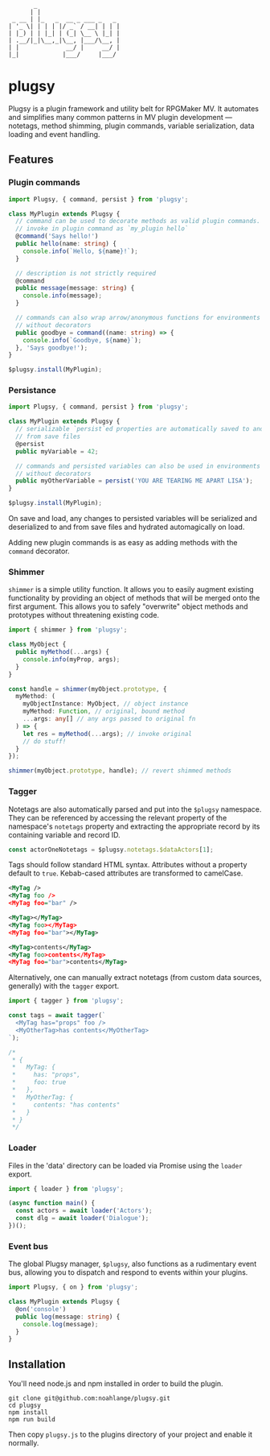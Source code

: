            _
          | |
     _ __ | |_   _  __ _ ___ _   _
    | '_ \| | | | |/ _` / __| | | |
    | |_) | | |_| | (_| \__ \ |_| |
    | .__/|_|\__,_|\__, |___/\__, |
    | |             __/ |     __/ |
    |_|            |___/     |___/

# plugsy
Plugsy is a plugin framework and utility belt for RPGMaker MV. It automates and
simplifies many common patterns in MV plugin development — notetags, method
shimming, plugin commands, variable serialization, data loading and event
handling.

## Features

### Plugin commands

```typescript
import Plugsy, { command, persist } from 'plugsy';

class MyPlugin extends Plugsy {
  // command can be used to decorate methods as valid plugin commands.
  // invoke in plugin command as `my_plugin hello`
  @command('Says hello!')
  public hello(name: string) {
    console.info(`Hello, ${name}!`);
  }

  // description is not strictly required
  @command
  public message(message: string) {
    console.info(message);
  }

  // commands can also wrap arrow/anonymous functions for environments
  // without decorators
  public goodbye = command((name: string) => {
    console.info(`Goodbye, ${name}`);
  }, 'Says goodbye!');
}

$plugsy.install(MyPlugin);
```

### Persistance

```typescript
import Plugsy, { command, persist } from 'plugsy';

class MyPlugin extends Plugsy {
  // serializable `persist`ed properties are automatically saved to and loaded
  // from save files
  @persist
  public myVariable = 42;

  // commands and persisted variables can also be used in environments
  // without decorators
  public myOtherVariable = persist('YOU ARE TEARING ME APART LISA');
}

$plugsy.install(MyPlugin);
```

On save and load, any changes to persisted variables will be
serialized and deserialized to and from save files and hydrated automagically
on load.

Adding new plugin commands is as easy as adding methods with the `command`
decorator.

### Shimmer
`shimmer` is a simple utility function. It allows you to easily augment existing
functionality by providing an object of methods that will be
merged onto the first argument. This allows you to safely "overwrite" object methods and prototypes without threatening existing code.

```typescript
import { shimmer } from 'plugsy';

class MyObject {
  public myMethod(...args) {
    console.info(myProp, args);
  }
}

const handle = shimmer(myObject.prototype, {
  myMethod: (
    myObjectInstance: MyObject, // object instance
    myMethod: Function, // original, bound method
    ...args: any[] // any args passed to original fn
  ) => {
    let res = myMethod(...args); // invoke original
    // do stuff!
  }
});

shimmer(myObject.prototype, handle); // revert shimmed methods
```

### Tagger
Notetags are also automatically parsed and put into the `$plugsy` namespace.
They can be referenced by accessing the relevant property of the namespace's
`notetags` property and extracting the appropriate record by its containing
variable and record ID.

```typescript
const actorOneNotetags = $plugsy.notetags.$dataActors[1];
```

Tags should follow standard HTML syntax. Attributes without a property default
to `true`. Kebab-cased attributes are transformed to
camelCase.

```xml
<MyTag />
<MyTag foo />
<MyTag foo="bar" />

<MyTag></MyTag>
<MyTag foo></MyTag>
<MyTag foo="bar"></MyTag>

<MyTag>contents</MyTag>
<MyTag foo>contents</MyTag>
<MyTag foo="bar">contents</MyTag>
```

Alternatively, one can manually extract notetags (from custom data sources,
generally) with the `tagger` export.

```typescript
import { tagger } from 'plugsy';

const tags = await tagger(`
  <MyTag has="props" foo />
  <MyOtherTag>has contents</MyOtherTag>
`);

/*
 * {
 *   MyTag: {
 *     has: "props",
 *     foo: true
 *   },
 *   MyOtherTag: {
 *     contents: "has contents"
 *   }
 * }
 */
```

### Loader

Files in the 'data' directory can be loaded via Promise using the `loader`
export.

```typescript
import { loader } from 'plugsy';

(async function main() {
  const actors = await loader('Actors');
  const dlg = await loader('Dialogue');
})();
```

### Event bus

The global Plugsy manager, `$plugsy`, also functions as a rudimentary event bus, allowing
you to dispatch and respond to events within your plugins.

```typescript
import Plugsy, { on } from 'plugsy';

class MyPlugin extends Plugsy {
  @on('console')
  public log(message: string) {
    console.log(message);
  }
}
```

## Installation

You'll need node.js and npm installed in order to build the plugin.

```
git clone git@github.com:noahlange/plugsy.git
cd plugsy
npm install
npm run build
```

Then copy `plugsy.js` to the plugins directory of your project and enable it
normally.
